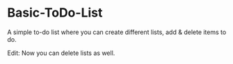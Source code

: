 # Basic-ToDo-List
A simple to-do list where you can create different lists, add &amp; delete items to do.


Edit: Now you can delete lists as well.
